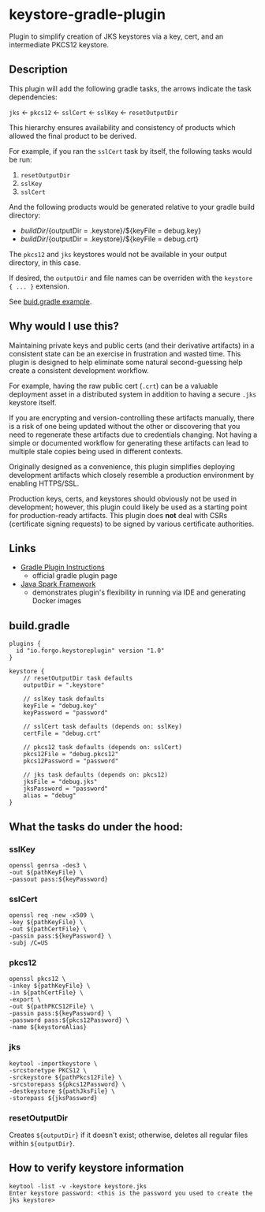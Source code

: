 # keystore-gradle-plugin
Plugin to simplify creation of JKS keystores via a key, cert, and an intermediate PKCS12 keystore.

## Description
This plugin will add the following gradle tasks, the arrows indicate the task dependencies:

`jks` <- `pkcs12` <- `sslCert` <- `sslKey` <- `resetOutputDir`

This hierarchy ensures availability and consistency of products which allowed the final product to be derived.

For example, if you ran the `sslCert` task by itself, the following tasks would be run:
1. `resetOutputDir`
2. `sslKey`
3. `sslCert`
 
And the following products would be generated relative to your gradle build directory:
- ${buildDir}/${outputDir = .keystore}/${keyFile = debug.key}
- ${buildDir}/${outputDir = .keystore}/${keyFile = debug.crt}

The `pkcs12` and `jks` keystores would not be available in your output directory, in this case.
 
If desired, the `outputDir` and file names can be overriden with the `keystore { ... }` extension.

See [buid.gradle example](#buildgradle).


## Why would I use this?

Maintaining private keys and public certs (and their derivative artifacts) in a consistent state can be an exercise in frustration and wasted time. This plugin is designed to help eliminate some natural second-guessing help create a consistent development workflow.

For example, having the raw public cert (`.crt`) can be a valuable deployment asset in a distributed system in addition to having a secure `.jks` keystore itself. 

If you are encrypting and version-controlling these artifacts manually, there is a risk of one being updated without the other or discovering that you need to regenerate these artifacts due to credentials changing. Not having a simple or documented workflow for generating these artifacts can lead to multiple stale copies being used in different contexts.

Originally designed as a convenience, this plugin simplifies deploying development artifacts which closely resemble a production environment by enabling HTTPS/SSL.

Production keys, certs, and keystores should obviously not be used in development; however, this plugin could likely be used as a starting point for production-ready artifacts. This plugin does **not** deal with CSRs (certificate signing requests) to be signed by various certificate authorities.

## Links

- [Gradle Plugin Instructions](https://plugins.gradle.org/plugin/io.forgo.keystoreplugin)
  - official gradle plugin page
- [Java Spark Framework](https://github.com/forgo/sparkjava-demo) 
  - demonstrates plugin's flexibility in running via IDE and generating Docker images

## build.gradle
```
plugins {
  id "io.forgo.keystoreplugin" version "1.0"
}

keystore {
    // resetOutputDir task defaults
    outputDir = ".keystore"

    // sslKey task defaults
    keyFile = "debug.key"
    keyPassword = "password"
    
    // sslCert task defaults (depends on: sslKey)
    certFile = "debug.crt"
    
    // pkcs12 task defaults (depends on: sslCert)
    pkcs12File = "debug.pkcs12"
    pkcs12Password = "password"
    
    // jks task defaults (depends on: pkcs12)
    jksFile = "debug.jks"
    jksPassword = "password"
    alias = "debug"
}
```

## What the tasks do under the hood:

### sslKey
```
openssl genrsa -des3 \
-out ${pathKeyFile} \
-passout pass:${keyPassword}
```

### sslCert
```
openssl req -new -x509 \
-key ${pathKeyFile} \
-out ${pathCertFile} \
-passin pass:${keyPassword} \
-subj /C=US
```

### pkcs12
```
openssl pkcs12 \
-inkey ${pathKeyFile} \
-in ${pathCertFile} \
-export \
-out ${pathPKCS12File} \
-passin pass:${keyPassword} \
-password pass:${pkcs12Password} \
-name ${keystoreAlias}
```

### jks
```
keytool -importkeystore \
-srcstoretype PKCS12 \
-srckeystore ${pathPkcs12File} \
-srcstorepass ${pkcs12Password} \
-destkeystore ${pathJksFile} \
-storepass ${jksPassword}
```

### resetOutputDir
Creates `${outputDir}` if it doesn't exist; otherwise, deletes all regular files within `${outputDir}`.

## How to verify keystore information
```
keytool -list -v -keystore keystore.jks
Enter keystore password: <this is the password you used to create the jks keystore>
```
